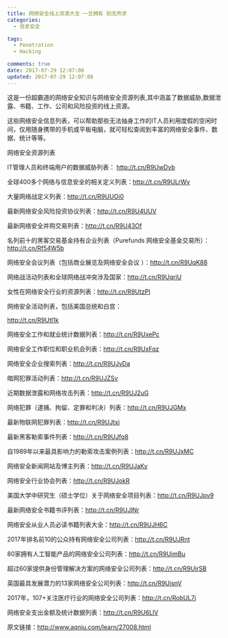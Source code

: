 ```yaml
---
title: 网络安全线上资源大全 一旦拥有 别无所求
categories:
  - 信息安全

tags:
  - Penetration
  - Hacking

comments: true
date: 2017-07-29 12:07:08
updated: 2017-07-29 12:07:08
---
```

这是一份超霸道的网络安全知识与网络安全资源列表,其中涵盖了数据威胁,数据泄露、书籍、工作、公司和风险投资的线上资源。

<!-- more -->
这些网络安全信息列表，可以帮助那些无法抽身工作的IT人员利用度假的空闲时间，仅用随身携带的手机或平板电脑，就可轻松查阅到丰富的网络安全事件、数据、统计等等。

网络安全资源列表

IT管理人员和终端用户的数据威胁列表： http://t.cn/R9UwDvb

全球400多个网络与信息安全的相关定义列表：http://t.cn/R9ULrWv

大量网络战定义列表：http://t.cn/R9UUOi0

最新网络安全风险投资协议列表：http://t.cn/R9U4UUV

最新网络安全并购交易列表：http://t.cn/R9U43Of

名列前十的黑客交易基金持有企业列表（Purefunds 网络安全基金交易所）：http://t.cn/Rf54W5b

网络安全会议列表（包括商业展览及网络安全会议 ）：http://t.cn/R9UqK88

网络战活动列表和全球网络战冲突涉及国家：http://t.cn/R9UqriU

女性在网络安全行业的资源列表：http://t.cn/R9UtzPI

网络安全活动列表，包括美国总统和白宫：

http://t.cn/R9UtI1k

网络安全工作和就业统计数据列表：http://t.cn/R9UxePc

网络安全工作职位和职业机会列表：http://t.cn/R9UxFqz

网络安全企业搜索列表：http://t.cn/R9UJvDa

暗网犯罪活动列表：http://t.cn/R9UJZSv

近期数据泄露和网络攻击列表：http://t.cn/R9UJ2uG

网络犯罪（逮捕、拘留、定罪和判决）列表：http://t.cn/R9UJGMx

最新物联网犯罪列表：http://t.cn/R9UJtxj

最新黑客勒索事件列表：http://t.cn/R9UJfq8

自1989年以来最具影响力的勒索攻击案例列表：http://t.cn/R9UJxMC

网络安全新闻网站及博主列表：http://t.cn/R9UJaKy

网络安全行业协会列表：http://t.cn/R9UJokR

美国大学中研究生（硕士学位）关于网络安全项目列表：http://t.cn/R9UJpv9

最新网络安全书籍书评列表：http://t.cn/R9UJlNr

网络安全从业人员必读书籍列表大全：http://t.cn/R9UJH6C

2017年排名前10的公众持有网络安全公司列表：http://t.cn/R9UJRnt

80家拥有人工智能产品的网络安全公司列表：http://t.cn/R9UimBu

超过60家提供身份管理解决方案的网络安全公司列表：http://t.cn/R9UirSB

英国最具发展潜力的13家网络安全公司列表：http://t.cn/R9UisnV

2017年，107+关注医疗行业的网络安全公司列表：http://t.cn/RobUL7j

网络安全支出金额及统计数据列表：http://t.cn/R9U6LlV

原文链接：http://www.aqniu.com/learn/27008.html
